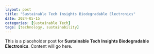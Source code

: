 ```yaml
---
layout: post
title: "Sustainable Tech Insights Biodegradable Electronics"
date: 2024-05-15
categories: [Sustainable Tech]
tags: [technology, sustainability]
---
```


This is a placeholder post for **Sustainable Tech Insights Biodegradable Electronics**. Content will go here.
